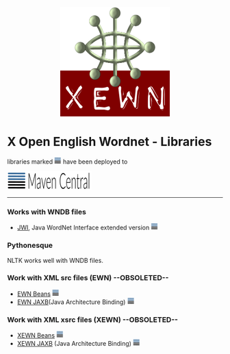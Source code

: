 <p align="center">
<img width="256" height="256" src="images/xewn2.png">
</p>

# X Open English Wordnet - Libraries

libraries marked ![Maven Central](images/nexus_icon2.png) have been deployed to  

![Maven Central](images/mavencentral.png) 

---


### Works with WNDB files

- [JWI](https://github.com/x-englishwordnet/jwi), Java WordNet Interface extended version ![Maven Central](images/nexus_icon2.png) 

### Pythonesque

NLTK works well with WNDB files.

### Work with XML src files (EWN) --OBSOLETED--

- [EWN Beans](https://github.com/x-englishwordnet/ewn-beans) ![Maven Central](images/nexus_icon2.png) 
- [EWN JAXB](https://github.com/x-englishwordnet/ewn-jaxb)(Java Architecture Binding) ![Maven Central](images/nexus_icon2.png) 

### Work with XML xsrc files (XEWN) --OBSOLETED--

- [XEWN Beans](https://github.com/x-englishwordnet/xewn-beans) ![Maven Central](images/nexus_icon2.png) 
- [XEWN JAXB](https://github.com/x-englishwordnet/xewn-jaxb) (Java Architecture Binding) ![Maven Central](images/nexus_icon2.png) 
